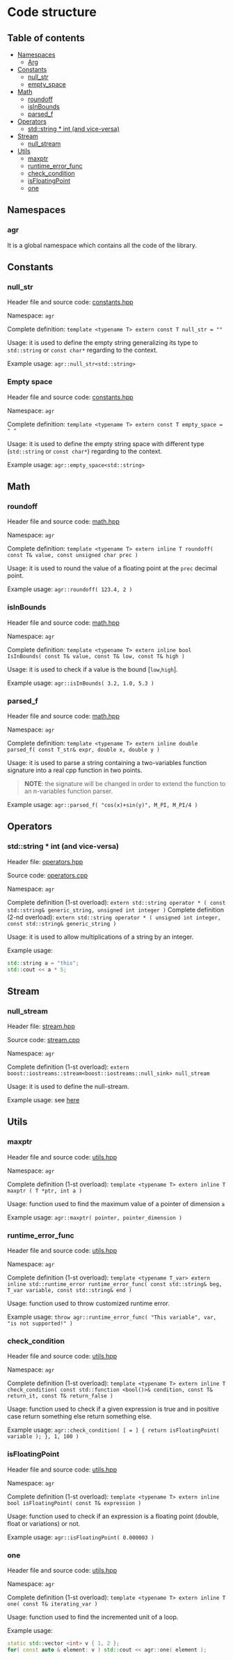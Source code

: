 # Code structure

## Table of contents

- [Namespaces](#namespaces)
  - [Arg](#arg)
- [Constants](#constants)
  - [null_str](#nullstr)
  - [empty_space](#emptyspace)
- [Math](#math)
  - [roundoff](#roundoff)
  - [isInBounds](#isinbounds)
  - [parsed_f](#parsed_f)
- [Operators](operators)
  - [std::string * int (and vice-versa)](#std--string---int--and-vice-versa-)
- [Stream](#stream)
  - [null_stream](#nullstream)
- [Utils](#utils)
  - [maxptr](#maxptr)
  - [runtime_error_func](#runtimeerrorfunc)
  - [check_condition](#checkcondition)
  - [isFloatingPoint](#isFloatingPoint)
  - [one](#one)

## Namespaces

### agr

It is a global namespace which contains all the code of the library.

## Constants

### null_str

Header file and source code: [constants.hpp](https://github.com/JustWhit3/arsenalgear/blob/main/cpp/include/constants.hpp)

Namespace: `agr`

Complete definition: `template <typename T> extern const T null_str = ""`

Usage: it is used to define the empty string generalizing its type to `std::string` or `const char*` regarding to the context.

Example usage: `agr::null_str<std::string>`

### Empty space

Header file and source code: [constants.hpp](https://github.com/JustWhit3/arsenalgear/blob/main/cpp/include/constants.hpp)

Namespace: `agr`

Complete definition: `template <typename T> extern const T empty_space = " "`

Usage: it is used to define the empty string space with different type (`std::string` or `const char*`) regarding to the context.

Example usage: `agr::empty_space<std::string>`

## Math

### roundoff

Header file and source code: [math.hpp](https://github.com/JustWhit3/arsenalgear/blob/main/cpp/include/math.hpp)

Namespace: `agr`

Complete definition: `template <typename T> extern inline T roundoff( const T& value, const unsigned char prec )`

Usage: it is used to round the value of a floating point at the `prec` decimal point.

Example usage: `agr::roundoff( 123.4, 2 )`

### isInBounds

Header file and source code: [math.hpp](https://github.com/JustWhit3/arsenalgear/blob/main/cpp/include/math.hpp)

Namespace: `agr`

Complete definition: `template <typename T> extern inline bool IsInBounds( const T& value, const T& low, const T& high )`

Usage: it is used to check if a value is the bound [`low`,`high`].

Example usage: `agr::isInBounds( 3.2, 1.0, 5.3 )`

### parsed_f

Header file and source code: [math.hpp](https://github.com/JustWhit3/arsenalgear/blob/main/cpp/include/math.hpp)

Namespace: `agr`

Complete definition: `template <typename T> extern inline double parsed_f( const T_str& expr, double x, double y )`

Usage: it is used to parse a string containing a two-variables function signature into a real cpp function in two points.
>**NOTE**: the signature will be changed in order to extend the function to an n-variables function parser.

Example usage: `agr::parsed_f( "cos(x)+sin(y)", M_PI, M_PI/4 )`

## Operators

### std::string * int (and vice-versa)

Header file: [operators.hpp](https://github.com/JustWhit3/arsenalgear/blob/main/cpp/include/math.hpp)

Source code: [operators.cpp](https://github.com/JustWhit3/arsenalgear/blob/main/cpp/src/math.cpp)

Namespace: `agr`

Complete definition (1-st overload): `extern std::string operator * ( const std::string& generic_string, unsigned int integer )`
Complete definition (2-nd overload): `extern std::string operator * ( unsigned int integer, const std::string& generic_string )`

Usage: it is used to allow multiplications of a string by an integer.

Example usage: 

```cpp
std::string a = "this"; 
std::cout << a * 5;
```

## Stream

### null_stream

Header file: [stream.hpp](https://github.com/JustWhit3/arsenalgear/blob/main/cpp/include/math.hpp)

Source code: [stream.cpp](https://github.com/JustWhit3/arsenalgear/blob/main/cpp/src/math.cpp)

Namespace: `agr`

Complete definition (1-st overload): `extern boost::iostreams::stream<boost::iostreams::null_sink> null_stream`

Usage: it is used to define the null-stream.

Example usage: see [here](https://github.com/JustWhit3/osmanip/blob/main/include/manipulators/csmanip.hpp)

## Utils

### maxptr

Header file and source code: [utils.hpp](https://github.com/JustWhit3/arsenalgear/blob/main/cpp/include/math.hpp)

Namespace: `agr`

Complete definition (1-st overload): `template <typename T> extern inline T maxptr ( T *ptr, int a )`

Usage: function used to find the maximum value of a pointer of dimension `a`

Example usage: `agr::maxptr( pointer, pointer_dimension )`

### runtime_error_func

Header file and source code: [utils.hpp](https://github.com/JustWhit3/arsenalgear/blob/main/cpp/include/math.hpp)

Namespace: `agr`

Complete definition (1-st overload): `template <typename T_var> extern inline std::runtime_error runtime_error_func( const std::string& beg, T_var variable, const std::string& end )`

Usage: function used to throw customized runtime error.

Example usage: `throw agr::runtime_error_func( "This variable", var, "is not supported!" )`

### check_condition

Header file and source code: [utils.hpp](https://github.com/JustWhit3/arsenalgear/blob/main/cpp/include/math.hpp)

Namespace: `agr`

Complete definition (1-st overload): `template <typename T> extern inline T check_condition( const std::function <bool()>& condition, const T& return_it, const T& return_false )`

Usage: function used to check if a given expression is true and in positive case return something else return something else.

Example usage: `agr::check_condition( [ = ] { return isFloatingPoint( variable ); }, 1, 100 )`

### isFloatingPoint

Header file and source code: [utils.hpp](https://github.com/JustWhit3/arsenalgear/blob/main/cpp/include/math.hpp)

Namespace: `agr`

Complete definition (1-st overload): `template <typename T> extern inline bool isFloatingPoint( const T& expression )`

Usage: function used to check if an expression is a floating point (double, float or variations) or not.

Example usage: `agr::isFloatingPoint( 0.000003 )`

### one

Header file and source code: [utils.hpp](https://github.com/JustWhit3/arsenalgear/blob/main/cpp/include/math.hpp)

Namespace: `agr`

Complete definition (1-st overload): `template <typename T> extern inline T one( const T& iterating_var )`

Usage: function used to find the incremented unit of a loop.

Example usage:

```cpp
static std::vector <int> v { 1, 2 };
for( const auto & element: v ) std::cout << agr::one( element );
```